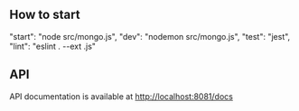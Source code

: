 ## How to start

"start": "node src/mongo.js",
"dev": "nodemon src/mongo.js",
"test": "jest",
"lint": "eslint . --ext .js"

## API

API documentation is available at [http://localhost:8081/docs](http://localhost:8081/docs)

